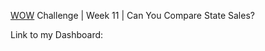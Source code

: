 
[WOW](https://workout-wednesday.com/2023w11tab/) Challenge | Week 11 | Can You Compare State Sales?

Link to my Dashboard: 

